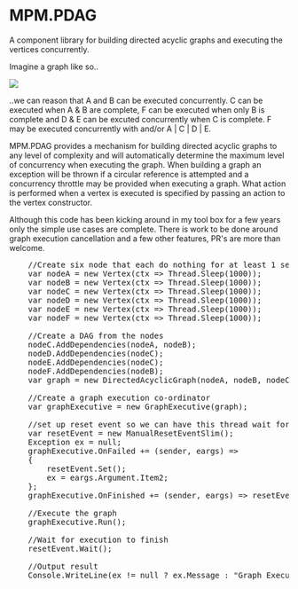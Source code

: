# MPM.PDAG
A component library for building directed acyclic graphs and executing the vertices concurrently.

Imagine a graph like so..

<img src="https://db.tt/0yiN7MgI"/>

..we can reason that A and B can be executed concurrently. C can be executed when A & B are complete, F can be executed when only B is complete and D & E can be excuted concurrently when C is complete. F may be executed concurrently with and/or A | C | D | E.

MPM.PDAG provides a mechanism for building directed acyclic graphs to any level of complexity and will automatically determine the maximum level 
of concurrency when executing the graph.  When building a graph an exception will be thrown if a circular reference is attempted and a concurrency throttle may
be provided when executing a graph.  What action is performed when a vertex is executed is specified by passing an action to the vertex constructor.

Although this code has been kicking around in my tool box for a few years only the simple use cases are complete.  There is work to be done around graph execution cancellation and a few other features, PR's are more than welcome.

<pre>
    //Create six node that each do nothing for at least 1 second
    var nodeA = new Vertex(ctx => Thread.Sleep(1000));
    var nodeB = new Vertex(ctx => Thread.Sleep(1000));
    var nodeC = new Vertex(ctx => Thread.Sleep(1000));
    var nodeD = new Vertex(ctx => Thread.Sleep(1000));
    var nodeE = new Vertex(ctx => Thread.Sleep(1000));
    var nodeF = new Vertex(ctx => Thread.Sleep(1000));

    //Create a DAG from the nodes
    nodeC.AddDependencies(nodeA, nodeB);
    nodeD.AddDependencies(nodeC);
    nodeE.AddDependencies(nodeC);
    nodeF.AddDependencies(nodeB);
    var graph = new DirectedAcyclicGraph(nodeA, nodeB, nodeC, nodeD, nodeE, nodeF);

    //Create a graph execution co-ordinator
    var graphExecutive = new GraphExecutive(graph);

    //set up reset event so we can have this thread wait for the graph execution to complete
    var resetEvent = new ManualResetEventSlim();
    Exception ex = null;
    graphExecutive.OnFailed += (sender, eargs) =>
    {
        resetEvent.Set();
        ex = eargs.Argument.Item2;
    };
    graphExecutive.OnFinished += (sender, eargs) => resetEvent.Set();

    //Execute the graph
    graphExecutive.Run();

    //Wait for execution to finish
    resetEvent.Wait();

    //Output result
    Console.WriteLine(ex != null ? ex.Message : "Graph Execution Complete");
</pre>